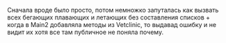 Сначала вроде было просто, потом немножко запуталась как вызвать всех бегающих плавающих и летающих без составления списков + когда в Main2 добавляла методы из Vetclinic, то выдавад ошибку и не видит их хотя все там публичное не поняла почему.

